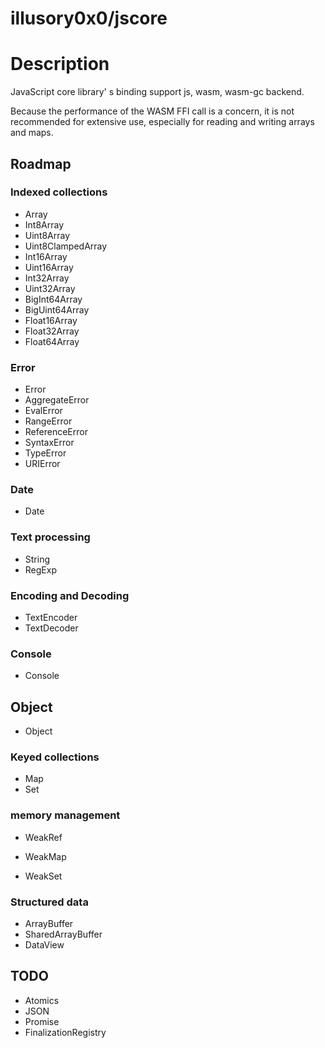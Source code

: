 # illusory0x0/jscore

# Description

JavaScript core library' s binding support js, wasm, wasm-gc backend.

Because the performance of the WASM FFI call is a concern, it is not recommended for extensive use, especially for reading and writing arrays and maps.


## Roadmap

### Indexed collections

* Array
* Int8Array
* Uint8Array
* Uint8ClampedArray
* Int16Array
* Uint16Array
* Int32Array
* Uint32Array
* BigInt64Array
* BigUint64Array
* Float16Array
* Float32Array
* Float64Array

### Error 

* Error
* AggregateError
* EvalError
* RangeError
* ReferenceError
* SyntaxError
* TypeError
* URIError

### Date 

* Date 

### Text processing

* String 
* RegExp

### Encoding and Decoding

* TextEncoder
* TextDecoder

### Console 

* Console

## Object 

* Object

### Keyed collections

* Map
* Set

### memory management

* WeakRef
* WeakMap

* WeakSet

### Structured data

* ArrayBuffer
* SharedArrayBuffer
* DataView


## TODO 
* Atomics
* JSON
* Promise
* FinalizationRegistry
